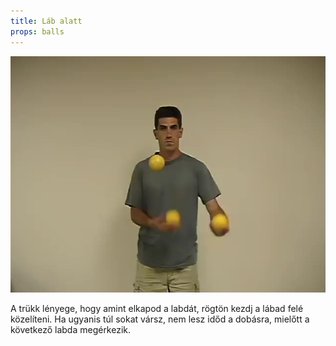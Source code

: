 ```yaml
---
title: Láb alatt
props: balls
---
```


![Láb alatt](/site/videos/poster/undertheleg.jpg)

A trükk lényege, hogy amint elkapod a labdát, rögtön kezdj a lábad felé közelíteni. Ha ugyanis túl sokat vársz, nem lesz időd a dobásra, mielőtt a következő labda megérkezik.


